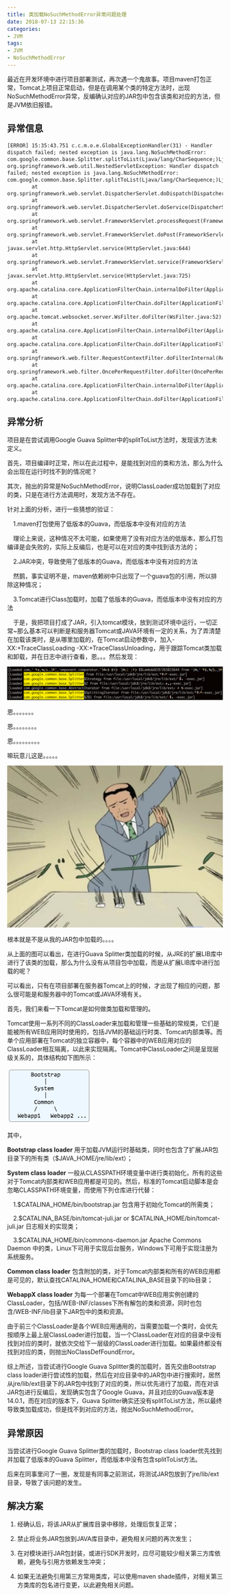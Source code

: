 ```yaml
---
title: 类加载NoSuchMethodError异常问题处理
date: 2018-07-13 22:15:36
categories:
- JVM
tags:
- JVM
- NoSuchMethodError
---
```


最近在开发环境中进行项目部署测试，再次遇一个鬼故事。项目maven打包正常，Tomcat上项目正常启动，但是在调用某个类的特定方法时，出现NoSuchMethodError异常，反编确认对应的JAR包中包含该类和对应的方法，但是JVM依旧报错。

## 异常信息

```
[ERROR] 15:35:43.751 c.c.m.o.e.GlobalExceptionHandler(31) - Handler dispatch failed; nested exception is java.lang.NoSuchMethodError: com.google.common.base.Splitter.splitToList(Ljava/lang/CharSequence;)Ljava/util/List;
org.springframework.web.util.NestedServletException: Handler dispatch failed; nested exception is java.lang.NoSuchMethodError: com.google.common.base.Splitter.splitToList(Ljava/lang/CharSequence;)Ljava/util/List;
        at org.springframework.web.servlet.DispatcherServlet.doDispatch(DispatcherServlet.java:978)
        at org.springframework.web.servlet.DispatcherServlet.doService(DispatcherServlet.java:897)
        at org.springframework.web.servlet.FrameworkServlet.processRequest(FrameworkServlet.java:970)
        at org.springframework.web.servlet.FrameworkServlet.doPost(FrameworkServlet.java:872)
        at javax.servlet.http.HttpServlet.service(HttpServlet.java:644)
        at org.springframework.web.servlet.FrameworkServlet.service(FrameworkServlet.java:846)
        at javax.servlet.http.HttpServlet.service(HttpServlet.java:725)
        at org.apache.catalina.core.ApplicationFilterChain.internalDoFilter(ApplicationFilterChain.java:291)
        at org.apache.catalina.core.ApplicationFilterChain.doFilter(ApplicationFilterChain.java:206)
        at org.apache.tomcat.websocket.server.WsFilter.doFilter(WsFilter.java:52)
        at org.apache.catalina.core.ApplicationFilterChain.internalDoFilter(ApplicationFilterChain.java:239)
        at org.apache.catalina.core.ApplicationFilterChain.doFilter(ApplicationFilterChain.java:206)
        at org.springframework.web.filter.RequestContextFilter.doFilterInternal(RequestContextFilter.java:99)
        at org.springframework.web.filter.OncePerRequestFilter.doFilter(OncePerRequestFilter.java:107)
        at org.apache.catalina.core.ApplicationFilterChain.internalDoFilter(ApplicationFilterChain.java:239)
        at org.apache.catalina.core.ApplicationFilterChain.doFilter(ApplicationFilterChain.java:206)
```

## 异常分析

项目是在尝试调用Google Guava Splitter中的splitToList方法时，发现该方法未定义。

首先，项目编译时正常，所以在此过程中，是能找到对应的类和方法，那么为什么会出现在运行时找不到的情况呢？

其次，抛出的异常是NoSuchMethodError，说明ClassLoader成功加载到了对应的类，只是在进行方法调用时，发现方法不存在。

针对上面的分析，进行一些猜想的验证：

&emsp;1.maven打包使用了低版本的Guava，而低版本中没有对应的方法

&emsp;理论上来说，这种情况不太可能，如果使用了没有对应方法的低版本，那么打包编译是会失败的，实际上反编后，也是可以在对应的类中找到该方法的；

&emsp;2.JAR冲突，导致使用了低版本的Guava，而低版本中没有对应的方法

&emsp;然鹅，事实证明不是，maven依赖树中只出现了一个guava包的引用，所以排除这种情况；

&emsp;3.Tomcat进行Class加载时，加载了低版本的Guava，而低版本中没有对应的方法

&emsp;于是，我把项目打成了JAR，引入tomcat模块，放到测试环境中运行，一切正常~那么基本可以判断是和服务器Tomcat或JAVA环境有一定的关系，为了弄清楚在加载该类时，是从哪里加载的，在Tomcat启动参数中，加入-XX:+TraceClassLoading -XX:+TraceClassUnloading，用于跟踪Tomcat类加载和卸载，并在日志中进行查看，恩。。。然后发现：

![jvm_load_error](https://github.com/Taaang/blog/blob/master/assets/images/post_imgs/img_jvm_class_load.png?raw=true)

恩。。。。。。。

恩。。。。。。。。

恩。。。。。。。。。

嘛玩意儿这是。。。。。

![jvm_load_error_gg](https://github.com/Taaang/blog/blob/master/assets/images/post_imgs/img_jvm_class_load_gg.jpg?raw=true)

根本就是不是从我的JAR包中加载的。。。。

从上面的图可以看出，在进行Guava Splitter类加载的时候，从JRE的扩展LIB库中进行了该类的加载，那么为什么没有从项目包中加载，而是从扩展LIB库中进行加载的呢？

可以看出，只有在项目部署在服务器Tomcat上的时候，才出现了相应的问题，那么很可能是和服务器中的Tomcat或JAVA环境有关。

首先，我们来看一下Tomcat是如何做类加载和管理的。

Tomcat使用一系列不同的ClassLoader来加载和管理一些基础的常规类，它们是能被所有WEB应用同时使用的，包括JVM的基础运行时类、Tomcat内部类等。而单个应用部署在Tomcat的独立容器中，每个容器中的WEB应用对应的ClassLoader相互隔离，以此来实现隔离。Tomcat中ClassLoader之间是呈现层级关系的，具体结构如下图所示：

![tomcat_class_loader_structure](https://github.com/Taaang/blog/blob/master/assets/images/post_imgs/img_tomcat_class_loader_structure.png?raw=true)

其中，

__Bootstrap class loader__  用于加载JVM运行时基础类，同时也包含了扩展JAR包目录下的所有类（$JAVA_HOME/jre/lib/ext）；

__System class loader__  一般从CLASSPATH环境变量中进行类初始化，所有的这些对于Tomcat内部类和WEB应用都是可见的。然后，标准的Tomcat启动脚本是会忽略CLASSPATH环境变量，而使用下列仓库进行代替：

&emsp;1.$CATALINA_HOME/bin/bootstrap.jar  包含用于初始化Tomcat的所需类；

&emsp;2.$CATALINA_BASE/bin/tomcat-juli.jar or $CATALINA_HOME/bin/tomcat-juli.jar  日志相关的实现类；

&emsp;3.$CATALINA_HOME/bin/commons-daemon.jar  Apache Commons Daemon 中的类，Linux下可用于实现后台服务，Windows下可用于实现注册为系统服务。

__Common class loader__  包含附加的类，对于Tomcat内部类和所有的WEB应用都是可见的，默认查找CATALINA_HOME和CATALINA_BASE目录下的lib目录；

__WebappX class loader__  为每一个部署在Tomcat中WEB应用实例创建的ClassLoader，包括/WEB-INF/classes下所有解包的类和资源，同时也包含/WEB-INF/lib目录下JAR包中的类和资源。

由于前三个ClassLoader是各个WEB应用通用的，当需要加载一个类时，会优先按顺序上最上层ClassLoader进行加载，当一个ClassLoader在对应的目录中没有找到对应的类时，就依次交给下一层级的ClassLoader进行加载。如果最终都没有找到对应的类，则抛出NoClassDefFoundError。

综上所述，当尝试进行Google Guava Splitter类的加载时，首先交由Bootstrap class loader进行尝试性的加载，然后在对应目录中的JAR包中进行搜索时，居然从jre/lib/ext目录下的JAR包中找到了对应的类，所以优先进行了加载，而在对该JAR包进行反编后，发现确实包含了Google Guava，并且对应的Guava版本是14.0.1，而在对应的版本下，Guava Splitter确实还没有splitToList方法，所以最终导致类加载成功，但是找不到对应的方法，抛出NoSuchMethodError。

## 异常原因

当尝试进行Google Guava Splitter类的加载时，Bootstrap class loader优先找到并加载了低版本的Guava Splitter，而低版本中没有包含splitToList方法。

后来在同事里问了一圈，发现是有同事之前测试，将测试JAR包放到了jre/lib/ext目录，导致了该问题的发生。

## 解决方案

1. 经确认后，将该JAR从扩展库目录中移除，处理后恢复正常；

2. 禁止将业务JAR包放到JAVA库目录中，避免相关问题的再次发生；

3. 在对模块进行JAR包封装，或进行SDK开发时，应尽可能较少相关第三方库依赖，避免与引用方依赖发生冲突；

4. 如果无法避免引用第三方常用类库，可以使用maven shade插件，对相关第三方类库的包名进行变更，以此避免相关问题。

